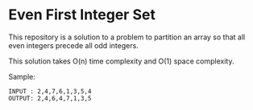 # Even First Integer Set

This repository is a solution to a problem to partition an array so that all even integers precede all odd integers.

This solution takes O(n) time complexity and O(1) space complexity.

Sample:

```
INPUT : 2,4,7,6,1,3,5,4
OUTPUT: 2,4,6,4,7,1,3,5
```